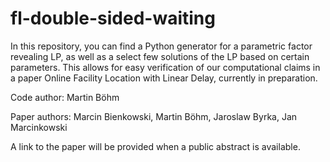 # fl-double-sided-waiting

In this repository, you can find a Python generator for a parametric factor revealing LP, as well as a select
few solutions of the LP based on certain parameters. This allows for easy verification of our computational
claims in a paper Online Facility Location with Linear Delay, currently in preparation.

Code author: Martin Böhm

Paper authors: Marcin Bienkowski, Martin Böhm, Jaroslaw Byrka, Jan Marcinkowski

A link to the paper will be provided when a public abstract is available.
